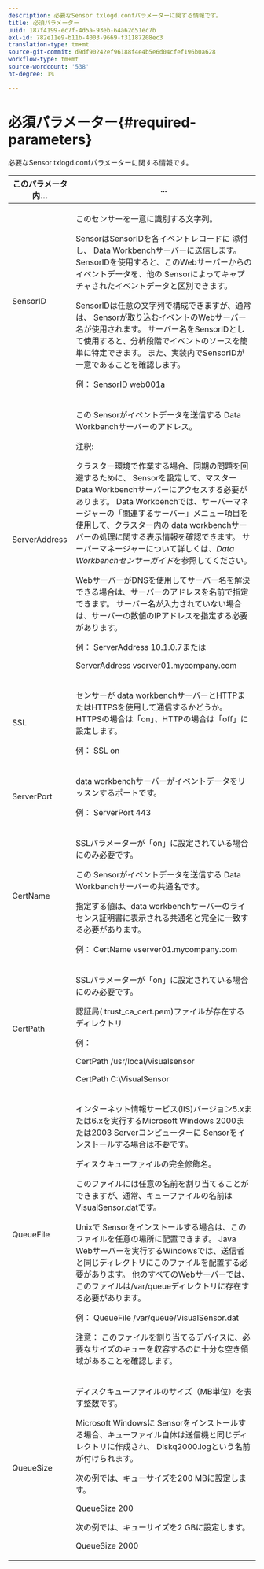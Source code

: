 ```yaml
---
description: 必要なSensor txlogd.confパラメーターに関する情報です。
title: 必須パラメーター
uuid: 187f4199-ec7f-4d5a-93eb-64a62d51ec7b
exl-id: 782e11e9-b11b-4003-9669-f31187208ec3
translation-type: tm+mt
source-git-commit: d9df90242ef96188f4e4b5e6d04cfef196b0a628
workflow-type: tm+mt
source-wordcount: '538'
ht-degree: 1%

---
```


# 必須パラメーター{#required-parameters}

必要なSensor txlogd.confパラメーターに関する情報です。

<table id="table_69CFE10A3707403F9793137B128E706A"> 
 <thead> 
  <tr> 
   <th colname="col1" class="entry"> このパラメータ内… </th> 
   <th colname="col2" class="entry"> ... </th> 
  </tr> 
 </thead>
 <tbody> 
  <tr> 
   <td colname="col1"> SensorID </td> 
   <td colname="col2"> <p>この<span class="wintitle">センサー</span>を一意に識別する文字列。 </p> <p> <span class="wintitle"> SensorはSensorIDを各イベントレコードに</span> 添付し、 <span class="keyword"> Data Workbenchサーバーに送信します</span>。SensorIDを使用すると、このWebサーバーからのイベントデータを、他の<span class="wintitle"> Sensor</span>によってキャプチャされたイベントデータと区別できます。 </p> <p>SensorIDは任意の文字列で構成できますが、通常は、<span class="wintitle"> Sensor</span>が取り込むイベントのWebサーバー名が使用されます。 サーバー名をSensorIDとして使用すると、分析段階でイベントのソースを簡単に特定できます。 また、実装内でSensorIDが一意であることを確認します。 </p> <p>例：<span class="filepath"> SensorID web001a</span> </p> </td> 
  </tr> 
  <tr> 
   <td colname="col1"> ServerAddress </td> 
   <td colname="col2"> <p>この<span class="wintitle"> Sensor</span>がイベントデータを送信する<span class="keyword"> Data Workbenchサーバー</span>のアドレス。 </p> <p>注釈:  <p>クラスター環境で作業する場合、同期の問題を回避するために、<span class="wintitle"> Sensor</span>を設定して、マスター<span class="keyword"> Data Workbenchサーバー</span>にアクセスする必要があります。 Data Workbenchでは、<span class="wintitle">サーバーマネージャー</span>の「関連するサーバー」メニュー項目を使用して、クラスター内の<span class="keyword"> data workbenchサーバー</span>の処理に関する表示情報を確認できます。 <span class="wintitle">サーバーマネージャー</span>について詳しくは、<i><span class="keyword">Data Workbench</span><span class="wintitle">センサー</span>ガイド</i>を参照してください。 </p> <p>WebサーバーがDNSを使用してサーバー名を解決できる場合は、サーバーのアドレスを名前で指定できます。 サーバー名が入力されていない場合は、サーバーの数値のIPアドレスを指定する必要があります。 </p> <p>例：<span class="filepath"> ServerAddress 10.1.0.7</span>または </p> <p> <span class="filepath"> ServerAddress vserver01.mycompany.com</span> </p> </p> </td> 
  </tr> 
  <tr> 
   <td colname="col1"> SSL </td> 
   <td colname="col2"> <p><span class="wintitle">センサー</span>が<span class="keyword"> data workbenchサーバー</span>とHTTPまたはHTTPSを使用して通信するかどうか。 HTTPSの場合は「on」、HTTPの場合は「off」に設定します。 </p> <p>例：<span class="filepath"> SSL on</span> </p> </td> 
  </tr> 
  <tr> 
   <td colname="col1"> ServerPort </td> 
   <td colname="col2"> <p><span class="keyword"> data workbenchサーバー</span>がイベントデータをリッスンするポートです。 </p> <p>例：<span class="filepath"> ServerPort 443</span> </p> </td> 
  </tr> 
  <tr> 
   <td colname="col1"> CertName </td> 
   <td colname="col2"> <p>SSLパラメーターが「on」に設定されている場合にのみ必要です。 </p> <p>この<span class="wintitle"> Sensor</span>がイベントデータを送信する<span class="keyword"> Data Workbenchサーバー</span>の共通名です。 </p> <p>指定する値は、data workbenchサーバー</span>のライセンス証明書に表示される<span class="keyword">共通名と完全に一致する必要があります。 </span></p> <p>例：<span class="filepath"> CertName vserver01.mycompany.com</span> </p> </td> 
  </tr> 
  <tr> 
   <td colname="col1"> CertPath </td> 
   <td colname="col2"> <p>SSLパラメーターが「on」に設定されている場合にのみ必要です。 </p> <p>認証局(<span class="filepath"> trust_ca_cert.pem</span>)ファイルが存在するディレクトリ </p> <p>例： </p> <p> <span class="filepath"> CertPath /usr/local/visualsensor</span> </p> <p> <span class="filepath"> CertPath C:\VisualSensor</span> </p> </td> 
  </tr> 
  <tr> 
   <td colname="col1"> QueueFile </td> 
   <td colname="col2"> <p>インターネット情報サービス(IIS)バージョン5.xまたは6.xを実行するMicrosoft Windows 2000または2003 Serverコンピューターに<span class="wintitle"> Sensor</span>をインストールする場合は不要です。 </p> <p>ディスクキューファイルの完全修飾名。 </p> <p>このファイルには任意の名前を割り当てることができますが、通常、キューファイルの名前は<span class="filepath"> VisualSensor.dat</span>です。 </p> <p>Unixで<span class="wintitle"> Sensor</span>をインストールする場合は、このファイルを任意の場所に配置できます。 Java Webサーバーを実行するWindowsでは、送信者と同じディレクトリにこのファイルを配置する必要があります。 他のすべてのWebサーバーでは、このファイルは/var/queueディレクトリに存在する必要があります。 </p> <p>例：<span class="filepath"> QueueFile /var/queue/VisualSensor.dat</span> </p> <p> <p>注意： このファイルを割り当てるデバイスに、必要なサイズのキューを収容するのに十分な空き領域があることを確認します。 </p> </p> </td> 
  </tr> 
  <tr> 
   <td colname="col1"> QueueSize </td> 
   <td colname="col2"> <p>ディスクキューファイルのサイズ（MB単位）を表す整数です。 </p> <p>Microsoft Windowsに<span class="wintitle"> Sensor</span>をインストールする場合、キューファイル自体は送信機と同じディレクトリに作成され、<span class="filepath"> Diskq2000.log</span>という名前が付けられます。 </p> <p>次の例では、キューサイズを200 MBに設定します。 </p> <p>QueueSize 200 </p> <p>次の例では、キューサイズを2 GBに設定します。 </p> <p>QueueSize 2000 </p> </td> 
  </tr> 
 </tbody> 
</table>
